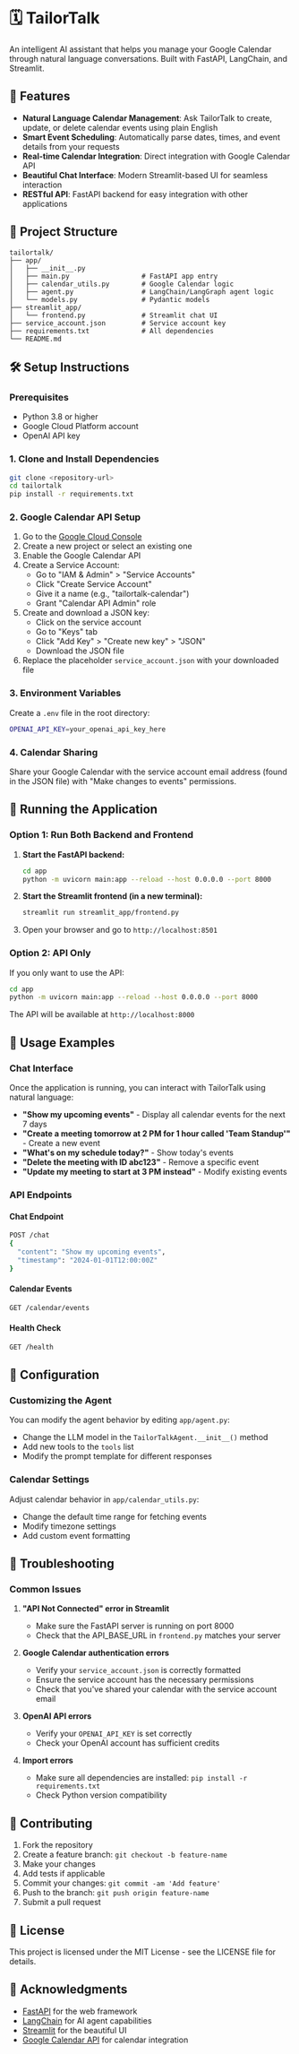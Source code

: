 # 🗓️ TailorTalk

An intelligent AI assistant that helps you manage your Google Calendar through natural language conversations. Built with FastAPI, LangChain, and Streamlit.

## 🚀 Features

- **Natural Language Calendar Management**: Ask TailorTalk to create, update, or delete calendar events using plain English
- **Smart Event Scheduling**: Automatically parse dates, times, and event details from your requests
- **Real-time Calendar Integration**: Direct integration with Google Calendar API
- **Beautiful Chat Interface**: Modern Streamlit-based UI for seamless interaction
- **RESTful API**: FastAPI backend for easy integration with other applications

## 📁 Project Structure

```
tailortalk/
├── app/
│   ├── __init__.py
│   ├── main.py                  # FastAPI app entry
│   ├── calendar_utils.py        # Google Calendar logic
│   ├── agent.py                 # LangChain/LangGraph agent logic
│   └── models.py                # Pydantic models
├── streamlit_app/
│   └── frontend.py              # Streamlit chat UI
├── service_account.json         # Service account key
├── requirements.txt             # All dependencies
└── README.md
```

## 🛠️ Setup Instructions

### Prerequisites

- Python 3.8 or higher
- Google Cloud Platform account
- OpenAI API key

### 1. Clone and Install Dependencies

```bash
git clone <repository-url>
cd tailortalk
pip install -r requirements.txt
```

### 2. Google Calendar API Setup

1. Go to the [Google Cloud Console](https://console.cloud.google.com/)
2. Create a new project or select an existing one
3. Enable the Google Calendar API
4. Create a Service Account:
   - Go to "IAM & Admin" > "Service Accounts"
   - Click "Create Service Account"
   - Give it a name (e.g., "tailortalk-calendar")
   - Grant "Calendar API Admin" role
5. Create and download a JSON key:
   - Click on the service account
   - Go to "Keys" tab
   - Click "Add Key" > "Create new key" > "JSON"
   - Download the JSON file
6. Replace the placeholder `service_account.json` with your downloaded file

### 3. Environment Variables

Create a `.env` file in the root directory:

```bash
OPENAI_API_KEY=your_openai_api_key_here
```

### 4. Calendar Sharing

Share your Google Calendar with the service account email address (found in the JSON file) with "Make changes to events" permissions.

## 🚀 Running the Application

### Option 1: Run Both Backend and Frontend

1. **Start the FastAPI backend:**
   ```bash
   cd app
   python -m uvicorn main:app --reload --host 0.0.0.0 --port 8000
   ```

2. **Start the Streamlit frontend (in a new terminal):**
   ```bash
   streamlit run streamlit_app/frontend.py
   ```

3. Open your browser and go to `http://localhost:8501`

### Option 2: API Only

If you only want to use the API:

```bash
cd app
python -m uvicorn main:app --reload --host 0.0.0.0 --port 8000
```

The API will be available at `http://localhost:8000`

## 📖 Usage Examples

### Chat Interface

Once the application is running, you can interact with TailorTalk using natural language:

- **"Show my upcoming events"** - Display all calendar events for the next 7 days
- **"Create a meeting tomorrow at 2 PM for 1 hour called 'Team Standup'"** - Create a new event
- **"What's on my schedule today?"** - Show today's events
- **"Delete the meeting with ID abc123"** - Remove a specific event
- **"Update my meeting to start at 3 PM instead"** - Modify existing events

### API Endpoints

#### Chat Endpoint
```bash
POST /chat
{
  "content": "Show my upcoming events",
  "timestamp": "2024-01-01T12:00:00Z"
}
```

#### Calendar Events
```bash
GET /calendar/events
```

#### Health Check
```bash
GET /health
```

## 🔧 Configuration

### Customizing the Agent

You can modify the agent behavior by editing `app/agent.py`:

- Change the LLM model in the `TailorTalkAgent.__init__()` method
- Add new tools to the `tools` list
- Modify the prompt template for different responses

### Calendar Settings

Adjust calendar behavior in `app/calendar_utils.py`:

- Change the default time range for fetching events
- Modify timezone settings
- Add custom event formatting

## 🐛 Troubleshooting

### Common Issues

1. **"API Not Connected" error in Streamlit**
   - Make sure the FastAPI server is running on port 8000
   - Check that the API_BASE_URL in `frontend.py` matches your server

2. **Google Calendar authentication errors**
   - Verify your `service_account.json` is correctly formatted
   - Ensure the service account has the necessary permissions
   - Check that you've shared your calendar with the service account email

3. **OpenAI API errors**
   - Verify your `OPENAI_API_KEY` is set correctly
   - Check your OpenAI account has sufficient credits

4. **Import errors**
   - Make sure all dependencies are installed: `pip install -r requirements.txt`
   - Check Python version compatibility

## 🤝 Contributing

1. Fork the repository
2. Create a feature branch: `git checkout -b feature-name`
3. Make your changes
4. Add tests if applicable
5. Commit your changes: `git commit -am 'Add feature'`
6. Push to the branch: `git push origin feature-name`
7. Submit a pull request

## 📄 License

This project is licensed under the MIT License - see the LICENSE file for details.

## 🙏 Acknowledgments

- [FastAPI](https://fastapi.tiangolo.com/) for the web framework
- [LangChain](https://langchain.com/) for AI agent capabilities
- [Streamlit](https://streamlit.io/) for the beautiful UI
- [Google Calendar API](https://developers.google.com/calendar) for calendar integration 